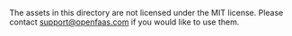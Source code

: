 The assets in this directory are not licensed under the MIT license. Please contact support@openfaas.com if you would like to use them.